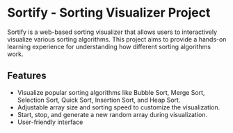 # Sortify - Sorting Visualizer Project

Sortify is a web-based sorting visualizer that allows users to interactively visualize various sorting algorithms. This project aims to provide a hands-on learning experience for understanding how different sorting algorithms work.

## Features

- Visualize popular sorting algorithms like Bubble Sort, Merge Sort, Selection Sort, Quick Sort, Insertion Sort, and Heap Sort.
- Adjustable array size and sorting speed to customize the visualization.
- Start, stop, and generate a new random array during visualization.
- User-friendly interface
